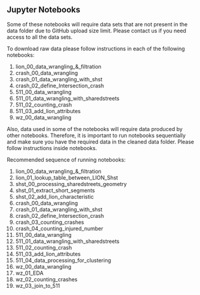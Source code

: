 ## Jupyter Notebooks

Some of these notebooks will require data sets that are not present in the data folder due to GitHub upload size limit. Please contact us if you need access to all the data sets. 

To download raw data please follow instructions in each of the following notebooks:
1. lion_00_data_wrangling_&_filtration
2. crash_00_data_wrangling
3. crash_01_data_wrangling_with_shst
4. crash_02_define_Intersection_crash
5. 511_00_data_wrangling
6. 511_01_data_wrangling_with_sharedstreets
7. 511_02_counting_crash
8. 511_03_add_lion_attributes
9. wz_00_data_wrangling

Also, data used in some of the notebooks will require data produced by other notebooks. Therefore, it is important to run notebooks sequentially and make sure you have the required data in the cleaned data folder. Please follow instructions inside notebooks.

Recommended sequence of running notebooks:
1. lion_00_data_wrangling_&_filtration
2. lion_01_lookup_table_between_LION_Shst
3. shst_00_processing_sharedstreets_geometry
4. shst_01_extract_short_segments
5. shst_02_add_lion_characteristic
6. crash_00_data_wrangling
7. crash_01_data_wrangling_with_shst
8. crash_02_define_Intersection_crash
9. crash_03_counting_crashes
10. crash_04_counting_injured_number
11. 511_00_data_wrangling
12. 511_01_data_wrangling_with_sharedstreets
13. 511_02_counting_crash
14. 511_03_add_lion_attributes
15. 511_04_data_processing_for_clustering
16. wz_00_data_wrangling
17. wz_01_EDA
18. wz_02_counting_crashes
19. wz_03_join_to_511
